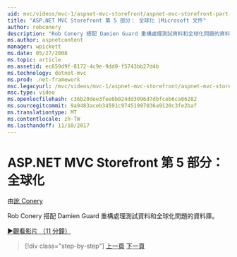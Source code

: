 ```yaml
---
uid: mvc/videos/mvc-1/aspnet-mvc-storefront/aspnet-mvc-storefront-part-5-globalization
title: "ASP.NET MVC Storefront 第 5 部分： 全球化 |Microsoft 文件"
author: robconery
description: "Rob Conery 搭配 Damien Guard 重構處理測試資料和全球化問題的資料庫。"
ms.author: aspnetcontent
manager: wpickett
ms.date: 05/27/2008
ms.topic: article
ms.assetid: ec659d9f-8172-4c9e-9dd0-f5743bb27d4b
ms.technology: dotnet-mvc
ms.prod: .net-framework
msc.legacyurl: /mvc/videos/mvc-1/aspnet-mvc-storefront/aspnet-mvc-storefront-part-5-globalization
msc.type: video
ms.openlocfilehash: c36b20dee3fee0b024dd3096d7dbfceb6ca06282
ms.sourcegitcommit: 9a9483aceb34591c97451997036a9120c3fe2baf
ms.translationtype: MT
ms.contentlocale: zh-TW
ms.lasthandoff: 11/10/2017
---
```

<a name="aspnet-mvc-storefront-part-5-globalization"></a>ASP.NET MVC Storefront 第 5 部分： 全球化
====================
由[訛 Conery](https://github.com/robconery)

Rob Conery 搭配 Damien Guard 重構處理測試資料和全球化問題的資料庫。

[&#9654;觀看影片 （11 分鐘）](https://channel9.msdn.com/Blogs/ASP-NET-Site-Videos/aspnet-mvc-storefront-part-5-globalization)

>[!div class="step-by-step"]
[上一頁](aspnet-mvc-storefront-part-4-linq-to-sql-spike.md)
[下一頁](aspnet-mvc-storefront-part-6-finishing-the-repository-and-initial-ui-work.md)
